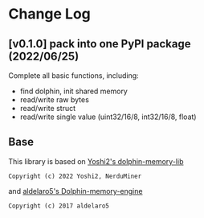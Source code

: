 # Change Log
## \[v0.1.0] pack into one PyPI package (2022/06/25)
Complete all basic functions, including:
- find dolphin, init shared memory
- read/write raw bytes
- read/write struct
- read/write single value (uint32/16/8, int32/16/8, float)

## Base
This library is based on [Yoshi2's dolphin-memory-lib](https://github.com/RenolY2/dolphin-memory-lib)
```
Copyright (c) 2022 Yoshi2, NerduMiner
```
and [aldelaro5's Dolphin-memory-engine](https://github.com/aldelaro5/Dolphin-memory-engine)
```
Copyright (c) 2017 aldelaro5
```

